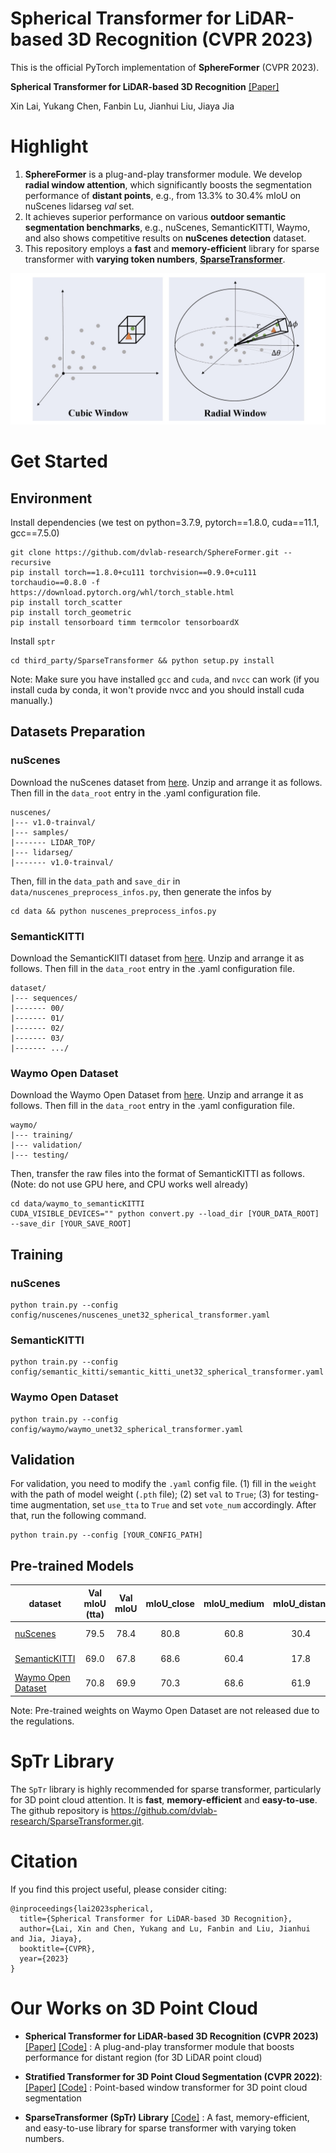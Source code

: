 # Spherical Transformer for LiDAR-based 3D Recognition (CVPR 2023)

This is the official PyTorch implementation of **SphereFormer** (CVPR 2023).

**Spherical Transformer for LiDAR-based 3D Recognition** [\[Paper\]](https://arxiv.org/pdf/2303.12766.pdf)

Xin Lai, Yukang Chen, Fanbin Lu, Jianhui Liu, Jiaya Jia 

# Highlight 
1. **SphereFormer** is a plug-and-play transformer module. We develop **radial window attention**, which significantly boosts the segmentation performance of **distant points**, e.g., from 13.3% to 30.4% mIoU on nuScenes lidarseg *val* set. 
2. It achieves superior performance on various **outdoor semantic segmentation benchmarks**, e.g., nuScenes, SemanticKITTI, Waymo, and also shows competitive results on **nuScenes detection** dataset.
3. This repository employs a **fast** and **memory-efficient** library for sparse transformer with **varying token numbers**, [**SparseTransformer**](https://github.com/dvlab-research/SparseTransformer).

<div align="center">
  <img src="figs/figure.jpg"/>
</div>

# Get Started

## Environment

Install dependencies (we test on python=3.7.9, pytorch==1.8.0, cuda==11.1, gcc==7.5.0)
```
git clone https://github.com/dvlab-research/SphereFormer.git --recursive
pip install torch==1.8.0+cu111 torchvision==0.9.0+cu111 torchaudio==0.8.0 -f https://download.pytorch.org/whl/torch_stable.html
pip install torch_scatter
pip install torch_geometric
pip install tensorboard timm termcolor tensorboardX
```

Install `sptr`
```
cd third_party/SparseTransformer && python setup.py install
```

Note: Make sure you have installed `gcc` and `cuda`, and `nvcc` can work (if you install cuda by conda, it won't provide nvcc and you should install cuda manually.)

## Datasets Preparation

### nuScenes
Download the nuScenes dataset from [here](https://www.nuscenes.org/nuscenes#download). Unzip and arrange it as follows. Then fill in the `data_root` entry in the .yaml configuration file.
```
nuscenes/
|--- v1.0-trainval/
|--- samples/
|------- LIDAR_TOP/
|--- lidarseg/
|------- v1.0-trainval/
```
Then, fill in the `data_path` and `save_dir` in `data/nuscenes_preprocess_infos.py`, then generate the infos by
```
cd data && python nuscenes_preprocess_infos.py
```

### SemanticKITTI
Download the SemanticKIITI dataset from [here](http://www.semantic-kitti.org/dataset.html#download). Unzip and arrange it as follows. Then fill in the `data_root` entry in the .yaml configuration file.
```
dataset/
|--- sequences/
|------- 00/
|------- 01/
|------- 02/
|------- 03/
|------- .../
```

### Waymo Open Dataset
Download the Waymo Open Dataset from [here](https://waymo.com/open/). Unzip and arrange it as follows. Then fill in the `data_root` entry in the .yaml configuration file.
```
waymo/
|--- training/
|--- validation/
|--- testing/
```
Then, transfer the raw files into the format of SemanticKITTI as follows. (Note: do not use GPU here, and CPU works well already)
```
cd data/waymo_to_semanticKITTI
CUDA_VISIBLE_DEVICES="" python convert.py --load_dir [YOUR_DATA_ROOT] --save_dir [YOUR_SAVE_ROOT]
```

## Training

### nuScenes
```
python train.py --config config/nuscenes/nuscenes_unet32_spherical_transformer.yaml
```

### SemanticKITTI
```
python train.py --config config/semantic_kitti/semantic_kitti_unet32_spherical_transformer.yaml
```

### Waymo Open Dataset
```
python train.py --config config/waymo/waymo_unet32_spherical_transformer.yaml
```

## Validation
For validation, you need to modify the `.yaml` config file. (1) fill in the `weight` with the path of model weight (`.pth` file); (2) set `val` to `True`; (3) for testing-time augmentation, set `use_tta` to `True` and set `vote_num` accordingly. After that, run the following command. 
```
python train.py --config [YOUR_CONFIG_PATH]
```

## Pre-trained Models


| dataset | Val mIoU (tta) | Val mIoU | mIoU_close | mIoU_medium | mIoU_distant |  Download  |
|---------------|:----:|:----:|:----:|:----:|:----:|:-----------:|
| [nuScenes](config/nuscenes/nuscenes_unet32_spherical_transformer.yaml) | 79.5 | 78.4 | 80.8 | 60.8 | 30.4 | [Model Weight](https://mycuhk-my.sharepoint.com/:u:/g/personal/1155154502_link_cuhk_edu_hk/Ebj08nZvE5lPpRn1ALgkcKwBjEQ5lrQFhx-yR2cbi9Cy-A?e=D3N3ge) |
| [SemanticKITTI](config/semantic_kitti/semantic_kitti_unet32_spherical_transformer.yaml) | 69.0 | 67.8 | 68.6 | 60.4 | 17.8 | [Model Weight](https://mycuhk-my.sharepoint.com/:u:/g/personal/1155154502_link_cuhk_edu_hk/EXsr5RdFzd9Lj7_T8L0dCagBZCDmbe5DtcZ8ipf1CfC58w?e=KxGpLV) |
| [Waymo Open Dataset](config/waymo/waymo_unet32_spherical_transformer.yaml) | 70.8 | 69.9 | 70.3 | 68.6 | 61.9 | N/A |

Note: Pre-trained weights on Waymo Open Dataset are not released due to the regulations. 

# SpTr Library
The `SpTr` library is highly recommended for sparse transformer, particularly for 3D point cloud attention. It is **fast**, **memory-efficient** and **easy-to-use**. The github repository is https://github.com/dvlab-research/SparseTransformer.git.

# Citation
If you find this project useful, please consider citing:

```
@inproceedings{lai2023spherical,
  title={Spherical Transformer for LiDAR-based 3D Recognition},
  author={Lai, Xin and Chen, Yukang and Lu, Fanbin and Liu, Jianhui and Jia, Jiaya},
  booktitle={CVPR},
  year={2023}
}
```

# Our Works on 3D Point Cloud

* **Spherical Transformer for LiDAR-based 3D Recognition (CVPR 2023)** [\[Paper\]](https://arxiv.org/pdf/2303.12766.pdf) [\[Code\]](https://github.com/dvlab-research/SphereFormer) : A plug-and-play transformer module that boosts performance for distant region (for 3D LiDAR point cloud)

* **Stratified Transformer for 3D Point Cloud Segmentation (CVPR 2022)**: [\[Paper\]](https://openaccess.thecvf.com/content/CVPR2022/papers/Lai_Stratified_Transformer_for_3D_Point_Cloud_Segmentation_CVPR_2022_paper.pdf) [\[Code\]](https://github.com/dvlab-research/Stratified-Transformer) : Point-based window transformer for 3D point cloud segmentation

* **SparseTransformer (SpTr) Library** [\[Code\]](https://github.com/dvlab-research/SparseTransformer) : A fast, memory-efficient, and easy-to-use library for sparse transformer with varying token numbers.